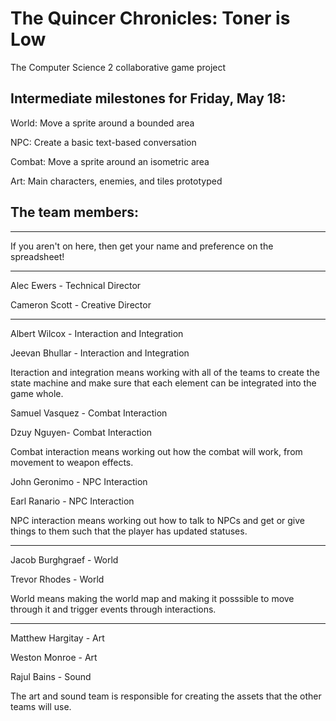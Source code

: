 # The Quincer Chronicles: Toner is Low
The Computer Science 2 collaborative game project

## Intermediate milestones for Friday, May 18:

World: Move a sprite around a bounded area

NPC: Create a basic text-based conversation

Combat: Move a sprite around an isometric area

Art: Main characters, enemies, and tiles prototyped

## The team members:

---

If you aren't on here, then get your name and preference on the spreadsheet!

---
Alec Ewers - Technical Director

Cameron Scott - Creative Director

---

Albert Wilcox - Interaction and Integration

Jeevan Bhullar - Interaction and Integration

Iteraction and integration means working with all of the teams to create the state machine and make sure that each element can be integrated into the game whole.

Samuel Vasquez - Combat Interaction

Dzuy Nguyen- Combat Interaction

Combat interaction means working out how the combat will work, from movement to weapon effects.

John Geronimo - NPC Interaction

Earl Ranario - NPC Interaction

NPC interaction means working out how to talk to NPCs and get or give things to them such that the player has updated statuses.

---

Jacob Burghgraef - World

Trevor Rhodes - World

World means making the world map and making it posssible to move through it and trigger events through interactions.

---

Matthew Hargitay - Art

Weston Monroe - Art

Rajul Bains - Sound

The art and sound team is responsible for creating the assets that the other teams will use.
